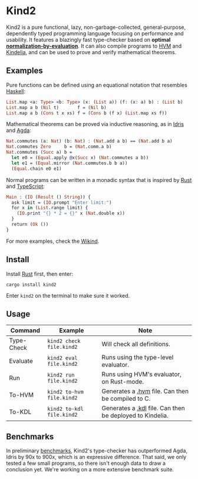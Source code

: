 Kind2
=====

Kind2 is a pure functional, lazy, non-garbage-collected, general-purpose,
dependently typed programming language focusing on performance and usability. It
features a blazingly fast type-checker based on **optimal
[normalization-by-evaluation](https://en.wikipedia.org/wiki/Normalisation_by_evaluation)**. It can also
compile programs to [HVM](https://github.com/kindelia/hvm) and [Kindelia](https://github.com/kindelia/kindelia),
and can be used to prove and verify mathematical theorems.

Examples
--------

Pure functions can be defined using an equational notation that resembles [Haskell](https://www.haskell.org/):

```idris
List.map <a: Type> <b: Type> (x: (List a)) (f: (x: a) b) : (List b)
List.map a b (Nil t)       f = (Nil b)
List.map a b (Cons t x xs) f = (Cons b (f x) (List.map xs f))
```

Mathematical theorems can be proved via inductive reasoning, as in [Idris](https://www.idris-lang.org/) and [Agda](https://wiki.portal.chalmers.se/agda/pmwiki.php):

```idris
Nat.commutes (a: Nat) (b: Nat) : (Nat.add a b) == (Nat.add b a)
Nat.commutes Zero     b = (Nat.comm.a b)
Nat.commutes (Succ a) b =
  let e0 = (Equal.apply @x(Succ x) (Nat.commutes a b))
  let e1 = (Equal.mirror (Nat.commutes.b b a))
  (Equal.chain e0 e1)
```

Normal programs can be written in a monadic syntax that is inspired by [Rust](https://www.rust-lang.org/) and [TypeScript](https://www.typescriptlang.org/):

```idris
Main : (IO (Result () String)) {
  ask limit = (IO.prompt "Enter limit:")
  for x in (List.range limit) {
    (IO.print "{} * 2 = {}" x (Nat.double x))
  }
  return (Ok ())
}
```

For more examples, check the [Wikind](https://github.com/kindelia/wikind).

Install
-------

Install [Rust](https://www.rust-lang.org/tools/install) first, then enter:

```
cargo install kind2
```

Enter `kind2` on the terminal to make sure it worked.

Usage
-----

Command    | Example                   | Note
---------- | ------------------------- | --------------------------------------------------------------
Type-Check | `kind2 check  file.kind2` | Will check all definitions.
Evaluate   | `kind2 eval   file.kind2` | Runs using the type-level evaluator.
Run        | `kind2 run    file.kind2` | Runs using HVM's evaluator, on Rust-mode.
To-HVM     | `kind2 to-hvm file.kind2` | Generates a [.hvm](https://github.com/kindelia/hvm) file. Can then be compiled to C.
To-KDL     | `kind2 to-kdl file.kind2` | Generates a [.kdl](https://github.com/kindelia/kindelia) file. Can then be deployed to Kindelia.

Benchmarks
----------

In preliminary [benchmarks](/bench), Kind2's type-checker has outperformed Agda, Idris by 90x to 900x, which is an expressive difference. That said, we only tested a few small programs, so there isn't enough data to draw a conclusion yet. We're working on a more extensive benchmark suite. 
